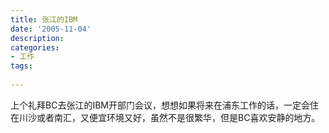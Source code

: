```yaml
---
title: 张江的IBM
date: '2005-11-04'
description:
categories:
- 工作
tags:
	
---
```

上个礼拜BC去张江的IBM开部门会议，想想如果将来在浦东工作的话，一定会住在川沙或者南汇，又便宜环境又好，虽然不是很繁华，但是BC喜欢安静的地方。